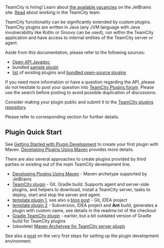 [//]: # (title: Developing TeamCity Plugins)
[//]: # (auxiliary-id: Developing+TeamCity+Plugins.html)


<tip>

TeamCity is hiring! Learn about [the available vacancies](https://www.jetbrains.com/careers/jobs/?team=TeamCity) on the JetBrains site. [Read](https://blog.jetbrains.com/blog/2015/04/22/jetbrains-is-hiring-for-teamcity-join-our-team/) about working in the TeamCity team.
</tip>

TeamCity functionality can be significantly extended by custom plugins. TeamCity plugins are written in Java (any JVM language with Java invulnerability like Kotlin or Groovy can be used), run within the TeamCity application and have access to internal entities of the TeamCity server or agent.

Aside from this documentation, please refer to the following sources:
* [Open API Javadoc](http://javadoc.jetbrains.net/teamcity/openapi/current/)
* bundled [sample plugin](bundled-development-package.md)
* [list](https://plugins.jetbrains.com/teamcity) of existing plugins and [bundled open-source plugins](https://confluence.jetbrains.com/display/TW/Open-source+Bundled+Plugins)

If you need more information or have a question regarding the API, please do not hesitate to post your question into [TeamCity Plugins forum](https://teamcity-support.jetbrains.com/hc/en-us/community/topics/200366719-TeamCity-Plugin-Development). Please use the search before posting to avoid possible duplication of discussions.

Consider making your plugin public and submit it to the [TeamCity plugins repository](https://plugins.jetbrains.com/teamcity).

Please refer to corresponding section for further details.

[//]: # (See "Developing TeamCity Pluginsd118e57.txt" for more information.)    

## Plugin Quick Start

See [Getting Started with Plugin Development](getting-started-with-plugin-development.md) to create your first plugin with Maven. 
[Developing Plugins Using Maven](developing-plugins-using-maven.md) provides more details.



There are also several approaches to create plugins provided by third parties or existing out of the main TeamCity development line.
* [Developing Plugins Using Maven](developing-plugins-using-maven.md) \- Maven archetype supported by JetBrains
* [ TeamCity plugin](https://github.com/rodm/gradle-teamcity-plugin) \- Git, Gradle build. Supports agent and server\-side plugins, and helpers to download, install a TeamCity server, tasks to deploy, start and stop the server and agent.
* [template plugin 1](https://github.com/jonnyzzz/TeamCity.PluginTemplate), see also a [blog post](http://jonnyzzz.com/blog/2012/09/10/teamcity-plugin-template/) \- Git, IDEA project
* [template plugin 2](http://svn.jetbrains.org/teamcity/plugins/template-plugin/templateProject/readme.txt) \- Subversion, IDEA project and __Ant__ build, generates a plugin with custom name, see details in the readme.txt of the checkout
* [Gradle TeamCity plugin](http://github.com/nskvortsov/gradle-teamcity-plugin) \- earlier, but a bit outdated version of Gradle build for TeamCity plugins
* (obsolete) [Maven Archetype for TeamCity server plugin](http://devnet.jetbrains.net/message/5447733#5447733)

See also a [post](http://devnet.jetbrains.net/thread/439412?tstart=0) on the very first steps for setting up the plugin development environment.
